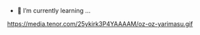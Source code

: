  
- 🌱 I’m currently learning ...
 
https://media.tenor.com/25ykirk3P4YAAAAM/oz-oz-yarimasu.gif
<!---
Ichkko/Ichkko is a ✨ special ✨ repository because its `README.md` (this file) appears on your GitHub profile.
You can click the Preview link to take a look at your changes.
--->
